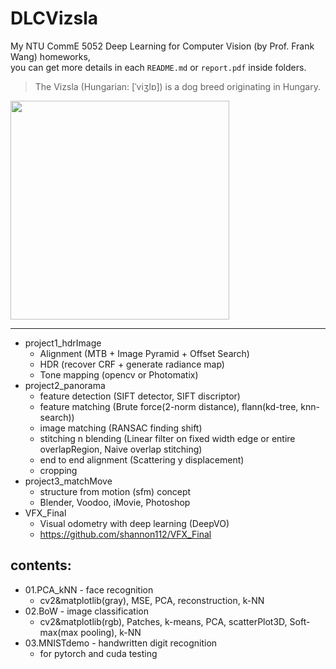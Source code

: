 # DLCVizsla
My NTU CommE 5052 Deep Learning for Computer Vision (by Prof. Frank Wang) homeworks,  
you can get more details in each ```README.md``` or ```report.pdf``` inside folders.   
> The Vizsla (Hungarian: [ˈviʒlɒ]) is a dog breed originating in Hungary.  
<img src="https://www.pets4homes.co.uk/images/breeds/88/large/34aaa9d6aa84f3926b461f88e4dcce51.jpg" width="350">  

---

* project1_hdrImage
  * Alignment (MTB + Image Pyramid + Offset Search)
  * HDR (recover CRF + generate radiance map)
  * Tone mapping (opencv or Photomatix)
* project2_panorama
  * feature detection (SIFT detector, SIFT discriptor)
  * feature matching (Brute force(2-norm distance), flann(kd-tree, knn-search))
  * image matching (RANSAC finding shift)
  * stitching n blending (Linear filter on fixed width edge or entire overlapRegion, Naive overlap stitching)
  * end to end alignment (Scattering y displacement)
  * cropping
* project3_matchMove
  * structure from motion (sfm) concept
  * Blender, Voodoo, iMovie, Photoshop
* VFX_Final
  * Visual odometry with deep learning (DeepVO)
  * https://github.com/shannon112/VFX_Final

## contents:  
* 01.PCA_kNN - face recognition
  * cv2&matplotlib(gray), MSE, PCA, reconstruction, k-NN  
* 02.BoW - image classification
  * cv2&matplotlib(rgb), Patches, k-means, PCA, scatterPlot3D, Soft-max(max pooling), k-NN
* 03.MNISTdemo - handwritten digit recognition
  * for pytorch and cuda testing

